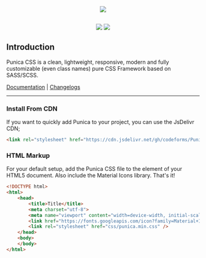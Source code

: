 <p align="center"><img src="https://codeforms.github.io/Punica-CSS-Framework/images/logo.png"></p>

<p align="center" style="margin-top: 30px;">
    <a href="https://github.com/codeforms/Punica-CSS-Framework/blob/master/LICENSE"><img src="https://img.shields.io/github/license/codeforms/Punica-CSS-Framework"></a>
    <a href="https://github.com/codeforms/Punica-CSS-Framework/releases"><img src="https://img.shields.io/github/v/release/codeforms/Punica-CSS-Framework"></a>
</p>

## Introduction
Punica CSS is a clean, lightweight, responsive, modern and fully customizable (even class names) pure CSS Framework based on SASS/SCSS.

[Documentation](https://codeforms.github.io/Punica-CSS-Framework/) | [Changelogs](https://github.com/codeforms/Punica-CSS-Framework/releases)

---

### Install From CDN
If you want to quickly add Punica to your project, you can use the JsDelivr CDN;
```html
<link rel="stylesheet" href="https://cdn.jsdelivr.net/gh/codeforms/Punica-CSS-Framework@1.7.4/dist/punica.min.css" crossorigin="anonymous">
```

### HTML Markup
For your default setup, add the Punica CSS file to the <head> element of your HTML5 document. Also include the Material Icons library. That's it!
```html
<!DOCTYPE html>
<html>
    <head>
        <title>Title</title>
        <meta charset="utf-8">
        <meta name="viewport" content="width=device-width, initial-scale=1">
        <link href="https://fonts.googleapis.com/icon?family=Material+Icons" rel="stylesheet">
        <link rel="stylesheet" href="css/punica.min.css" />
    </head>
    <body>
    </body>
</html>
```